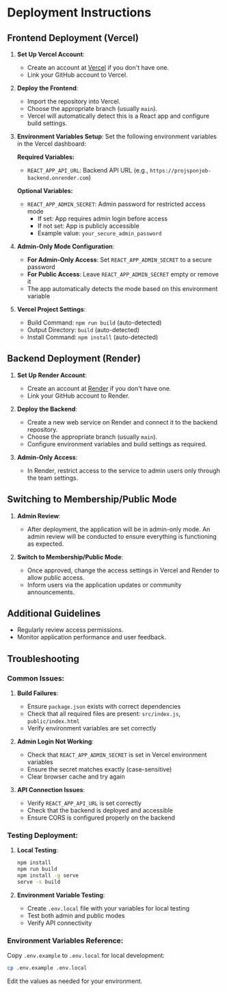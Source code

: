 # Deployment Instructions

## Frontend Deployment (Vercel)

1. **Set Up Vercel Account**:
   - Create an account at [Vercel](https://vercel.com/signup) if you don't have one.
   - Link your GitHub account to Vercel.

2. **Deploy the Frontend**:
   - Import the repository into Vercel.
   - Choose the appropriate branch (usually `main`).
   - Vercel will automatically detect this is a React app and configure build settings.

3. **Environment Variables Setup**:
   Set the following environment variables in the Vercel dashboard:
   
   **Required Variables:**
   - `REACT_APP_API_URL`: Backend API URL (e.g., `https://projsponjob-backend.onrender.com`)
   
   **Optional Variables:**
   - `REACT_APP_ADMIN_SECRET`: Admin password for restricted access mode
     - If set: App requires admin login before access
     - If not set: App is publicly accessible
     - Example value: `your_secure_admin_password`

4. **Admin-Only Mode Configuration**:
   - **For Admin-Only Access**: Set `REACT_APP_ADMIN_SECRET` to a secure password
   - **For Public Access**: Leave `REACT_APP_ADMIN_SECRET` empty or remove it
   - The app automatically detects the mode based on this environment variable

5. **Vercel Project Settings**:
   - Build Command: `npm run build` (auto-detected)
   - Output Directory: `build` (auto-detected)
   - Install Command: `npm install` (auto-detected)

## Backend Deployment (Render)

1. **Set Up Render Account**:
   - Create an account at [Render](https://render.com/signup) if you don't have one.
   - Link your GitHub account to Render.

2. **Deploy the Backend**:
   - Create a new web service on Render and connect it to the backend repository.
   - Choose the appropriate branch (usually `main`).
   - Configure environment variables and build settings as required.

3. **Admin-Only Access**:
   - In Render, restrict access to the service to admin users only through the team settings.

## Switching to Membership/Public Mode

1. **Admin Review**:
   - After deployment, the application will be in admin-only mode. An admin review will be conducted to ensure everything is functioning as expected.

2. **Switch to Membership/Public Mode**:
   - Once approved, change the access settings in Vercel and Render to allow public access.
   - Inform users via the application updates or community announcements.

## Additional Guidelines
- Regularly review access permissions.
- Monitor application performance and user feedback.

## Troubleshooting

### Common Issues:

1. **Build Failures**:
   - Ensure `package.json` exists with correct dependencies
   - Check that all required files are present: `src/index.js`, `public/index.html`
   - Verify environment variables are set correctly

2. **Admin Login Not Working**:
   - Check that `REACT_APP_ADMIN_SECRET` is set in Vercel environment variables
   - Ensure the secret matches exactly (case-sensitive)
   - Clear browser cache and try again

3. **API Connection Issues**:
   - Verify `REACT_APP_API_URL` is set correctly
   - Check that the backend is deployed and accessible
   - Ensure CORS is configured properly on the backend

### Testing Deployment:

1. **Local Testing**:
   ```bash
   npm install
   npm run build
   npm install -g serve
   serve -s build
   ```

2. **Environment Variable Testing**:
   - Create `.env.local` file with your variables for local testing
   - Test both admin and public modes
   - Verify API connectivity

### Environment Variables Reference:

Copy `.env.example` to `.env.local` for local development:
```bash
cp .env.example .env.local
```

Edit the values as needed for your environment.
